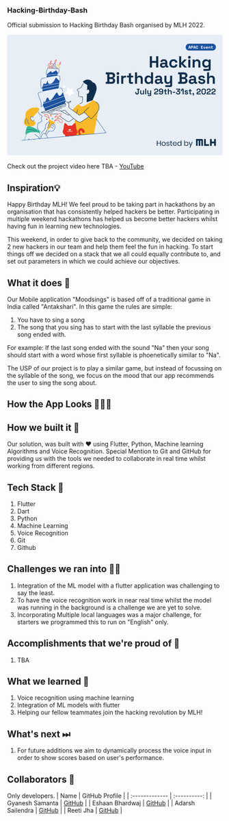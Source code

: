 ### Hacking-Birthday-Bash

Official submission to Hacking Birthday Bash organised by MLH 2022. 

![Hackathon-Poster](Repository-Assests/hackathon-poster.png)

Check out the project video here TBA - [YouTube]()

## Inspiration💡
Happy Birthday MLH! We feel proud to be taking part in hackathons by an organisation that has consistently helped hackers be better. Participating in multiple weekend hackathons has helped us become better hackers whilst having fun in learning new technologies.

This weekend, in order to give back to the community, we decided on taking 2 new hackers in our team and help them feel the fun in hacking. To start things off we decided on a stack that we all could equally contribute to, and set out parameters in which we could achieve our objectives. 
  

## What it does 🧭
Our Mobile application "Moodsings" is based off of a traditional game in India called "Antakshari". In this game the rules are simple:

1. You have to sing a song 
2. The song that you sing has to start with the last syllable the previous song ended with. 
 
For example: If the last song ended with the sound "Na" then your song should start with a word whose first syllable is phoenetically similar to "Na".

The USP of our project is to play a similar game, but instead of focussing on the syllable of the song, we focus on the mood that our app recommends the user to sing the song about. 


## How the App Looks 🤜🔥🤛


## How we built it 🔧

Our solution, was built with ❤️ using Flutter, Python, Machine learning Algorithms and Voice Recognition. Special Mention to Git and GitHub for providing us with the tools we needed to collaborate in real time whilst working from different regions. 

## Tech Stack 🔨
1. Flutter
2. Dart
3. Python
4. Machine Learning
5. Voice Recognition
6. Git
7. Github

## Challenges we ran into 🏃‍♂️

1. Integration of the ML model with a flutter application was challenging to say the least. 
2. To have the voice recognition work in near real time whilst the model was running in the background is a challenge we are yet to solve.
3. Incorporating Multiple local languages was a major challenge, for starters we programmed this to run on "English" only. 

## Accomplishments that we're proud of 🏅
1. TBA

## What we learned 🧠
1. Voice recognition using machine learning
2. Integration of ML models with flutter
3. Helping our fellow teammates join the hacking revolution by MLH!
## What's next ⏭
 1. For future additions we aim to dynamically process the voice input in order to show scores based on user's performance. 

## Collaborators 🤖

Only developers.
| Name      | GitHub Profile     |
| :------------- | :----------: |
|  Gyanesh Samanta   | [GitHub](https://www.github.com/gyanesh-samanta-123) |
|  Eshaan Bhardwaj   | [GitHub](https://github.com/Eshaan-B) |
|  Adarsh Sailendra   | [GitHub](https://github.com/Adarsh-gif-crypt) |
|  Reeti Jha           | [GitHub](https://github.com/Reeti1605) |







